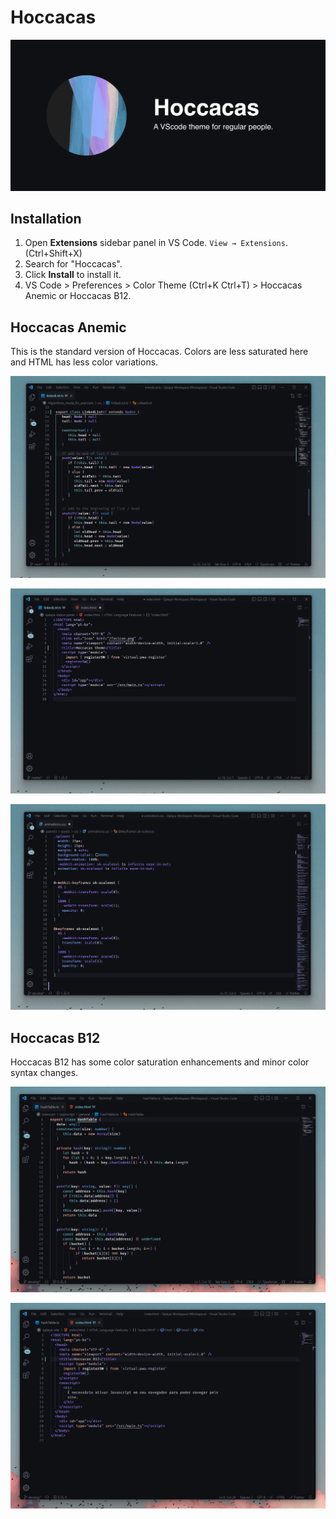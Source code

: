 # Hoccacas

![Hoccacas - A VS Code theme for regular people.](./assets/banner.png)

## Installation

1. Open **Extensions** sidebar panel in VS Code. `View → Extensions`. (Ctrl+Shift+X)
2. Search for "Hoccacas".
3. Click **Install** to install it.
4. VS Code > Preferences > Color Theme (Ctrl+K Ctrl+T) > Hoccacas Anemic or Hoccacas B12.

## Hoccacas Anemic

This is the standard version of Hoccacas. Colors are less saturated here and HTML has less color variations.

![Screenshot em Typescript](./assets/screen-one.png)

![Screenshot em HTML](./assets/screen-two.png)

![Screenshot em CSS](./assets/screen-three.png)

## Hoccacas B12

Hoccacas B12 has some color saturation enhancements and minor color syntax changes.

![B12 Screenshot em typescript](./assets/b12-screen-one.png)

![B12 Screenshot em HTML](./assets/b12-screen-two.png)
